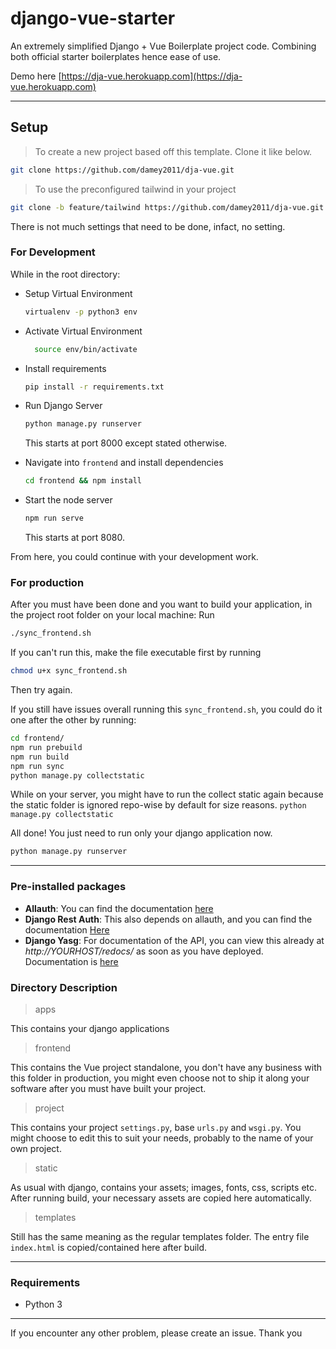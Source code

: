 # django-vue-starter
An extremely simplified Django + Vue Boilerplate project code. Combining both official starter boilerplates hence ease of use.

Demo here [https://dja-vue.herokuapp.com](https://dja-vue.herokuapp.com)

---

## Setup
> To create a new project based off this template. Clone it like below.

```bash
git clone https://github.com/damey2011/dja-vue.git
```

> To use the preconfigured tailwind in your project

```bash
git clone -b feature/tailwind https://github.com/damey2011/dja-vue.git
```

There is not much settings that need to be done, infact, no setting.

### For Development 
While in the root directory:
- Setup Virtual Environment 

  ```bash
  virtualenv -p python3 env
  ```
- Activate Virtual Environment

  ```bash
    source env/bin/activate
  ```
- Install requirements

  ```bash
  pip install -r requirements.txt
  ```
- Run Django Server

  ```bash
  python manage.py runserver
  ```
  This starts at port 8000 except stated otherwise.
  
- Navigate into `frontend` and install dependencies

  ```bash
  cd frontend && npm install
  ```
- Start the node server

  ```bash
  npm run serve
  ```
  This starts at port 8080.
  
From here, you could continue with your development work.

### For production
After you must have been done and you want to build your application, in the project root folder on your local machine:
Run 

```bash
./sync_frontend.sh
```

If you can't run this, make the file executable first by running

```bash
chmod u+x sync_frontend.sh
```
Then try again.

If you still have issues overall running this `sync_frontend.sh`, you could do it one after the other by running:

```bash
cd frontend/
npm run prebuild
npm run build
npm run sync
python manage.py collectstatic
```

While on your server, you might have to run the collect static again because the static folder is ignored repo-wise by default
for size reasons. `python manage.py collectstatic`


All done! You just need to run only your django application now. 

```bash
python manage.py runserver
```

---

### Pre-installed packages

- **Allauth**: You can find the documentation [here](https://django-allauth.readthedocs.io/en/latest/)
- **Django Rest Auth**: This also depends on allauth, and you can find the documentation [Here](https://django-rest-auth.readthedocs.io/en/latest/)
- **Django Yasg**: For documentation of the API, you can view this already at *http://YOURHOST/redocs/* as soon as you have deployed. Documentation is [here](https://github.com/axnsan12/drf-yasg)

### Directory Description

> apps

This contains your django applications

> frontend

This contains the Vue project standalone, you don't have any business with this folder in production, you might even choose not to ship it 
along your software after you must have built your project.

> project

This contains your project `settings.py`, base `urls.py` and `wsgi.py`. You might choose to edit this to suit your needs, probably to the 
name of your own project.

> static

As usual with django, contains your assets; images, fonts, css, scripts etc. After running build, your necessary assets are copied here
automatically.

> templates

Still has the same meaning as the regular templates folder. The entry file `index.html` is copied/contained here after build.

---

### Requirements

- Python 3

---

If you encounter any other problem, please create an issue. Thank you

